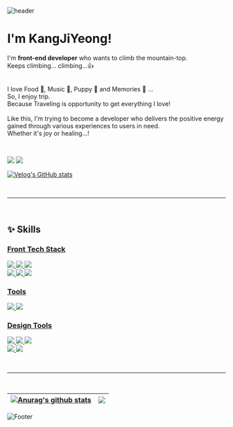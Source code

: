 ![header](https://capsule-render.vercel.app/api?type=waving&color=auto&height=200&section=header&text=Hello!%20👋&fontSize=50&animation=twinkling)

<p>
<h1>I'm KangJiYeong!</h1>
I'm <b>front-end developer</b> who wants to climb the mountain-top.<br/>
Keeps climbing... climbing...👍<br/><br/>

I love Food 🍗, Music 🎵, Puppy 🐶 and Memories 🌅 ...<br/>
So, I enjoy trip.<br/>
Because Traveling is opportunity to get everything I love!<br/><br/>
Like this, I'm trying to become a developer who delivers the positive energy<br/>
gained through various experiences to users in need.<br/>
Whether it's joy or healing...!
</p>

 <br/>
<p>

[<img src="https://img.shields.io/badge/jiyeongkang0522-EA4335?style=flat-square&logo=Gmail&logoColor=white">](jiyeongkang0522@gmail.com, "Thank U for contact me :)")</a>
<a href="https://velog.io/@sanmalleng">[<img src="https://img.shields.io/badge/sanmalleng-20C997?style=flat-square&logo=Velog&logoColor=white">](https://velog.io/@sanmalleng, "개발공부 벨로그 입장!")</a>


[![Velog's GitHub stats](https://velog-readme-stats.vercel.app/api?name=sanmalleng&tagMarkdown&color=dark)](https://velog.io/@sanmalleng/%EB%A7%88%ED%81%AC%EB%8B%A4%EC%9A%B4Markdown-%EB%AC%B8%EB%B2%95)

</p>

<br/>
 
---

<br/>

<p>
<h2>✨ Skills</h2>
<a href="Front Tech Stack">
  <h3>Front Tech Stack</h3>
  <img src="https://img.shields.io/badge/HTML-E34F26?style=flat&logo=Html5&logoColor=white"/>
  <img src="https://img.shields.io/badge/css-1572B6?style=flat&logo=Css3&logoColor=white"/>
  <img src="https://img.shields.io/badge/Javascript-F7DF1E?style=flat&logo=Javascript&logoColor=white"/><br>
  <img src="https://img.shields.io/badge/TypeScript-3178C6?style=flat&logo=TypeScript&logoColor=white"/>
  <img src="https://img.shields.io/badge/React-61DAFB?style=flat&logo=React&logoColor=white"/>
  <img src="https://img.shields.io/badge/Node.js-339933?style=flat&logo=Node.js&logoColor=white"/></a>
  
<a href="Design Tech Stack">
  <h3>Tools</h3>
  <img src="https://img.shields.io/badge/Visual Studio Code-007ACC?style=flat&logo=Visual Studio Code&logoColor=white"/>
  <img src="https://img.shields.io/badge/Git-F05032?style=flat-square&logo=Git&logoColor=white"/></a>
  

<a href="Design Tech Stack">
  <h3>Design Tools</h3>
  <img src="https://img.shields.io/badge/Illustrator-FF9A00?style=flat&logo=Adobe Illustrator&logoColor=white"/>
  <img src="https://img.shields.io/badge/Photoshop-31A8FF?style=flat&logo=Adobe Photoshop&logoColor=white"/>
  <img src="https://img.shields.io/badge/InDesign-FF3366?style=flat&logo=Adobe InDesign&logoColor=white"/><br>
  <img src="https://img.shields.io/badge/AfterEffects-632CA6?style=flat&logo=Adobe After Effects&logoColor=white"/>
  <img src="https://img.shields.io/badge/PremierePro-9999FF?style=flat&logo=Adobe Premiere Pro&logoColor=white"/></a>
</p>

<br/>
 
---

<br/>

| <a href="https://github.com/sanmalleng/github-readme-stats"><img align="center" src="https://github-readme-stats.vercel.app/api?username=sanmalleng&show_icons=true&include_all_commits=true&theme=buefy&hide_border=true" alt="Anurag's github stats" /></a> | <a href="https://github.com/sanmalleng/github-readme-stats"><img align="center" src="https://github-readme-stats.vercel.app/api/top-langs/?username=sanmalleng&layout=compact&theme=buefy&hide_border=true" /></a> |
| ------------- | ------------- |
  
![Footer](https://capsule-render.vercel.app/api?type=waving&color=auto&height=100&section=footer)
